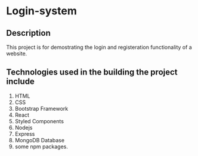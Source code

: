# Login-system

## Description

This project is for demostrating the login and registeration functionality of a website.

## Technologies used in the building the project include

1. HTML
2. CSS
3. Bootstrap Framework
4. React
5. Styled Components
6. Nodejs
7. Express
8. MongoDB Database
9. some npm packages.
